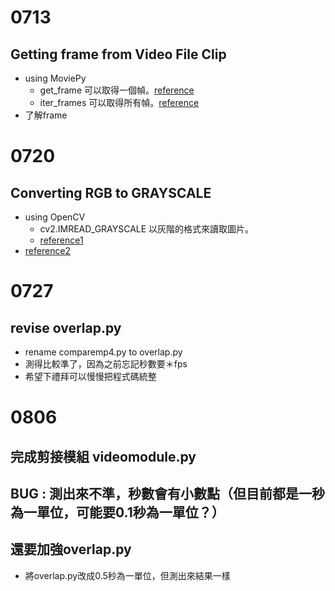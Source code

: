 # 0713

## Getting frame from Video File Clip
- using MoviePy 
    - get_frame 可以取得一個幀。[reference](https://www.geeksforgeeks.org/moviepy-getting-frame-from-video-file-clip/?ref=rp)
    - iter_frames 可以取得所有幀。[reference](https://www.geeksforgeeks.org/moviepy-iterating-frames-of-video-file-clip/)
- 了解frame


# 0720

## Converting RGB to GRAYSCALE
- using OpenCV
    - cv2.IMREAD_GRAYSCALE 以灰階的格式來讀取圖片。
    - [reference1](https://blog.gtwang.org/programming/opencv-basic-image-read-and-write-tutorial/)
- [reference2](https://www.geeksforgeeks.org/converting-color-video-to-grayscale-using-opencv-in-python/)

# 0727

## revise overlap.py
- rename comparemp4.py to overlap.py
- 測得比較準了，因為之前忘記秒數要＊fps
- 希望下禮拜可以慢慢把程式碼統整

# 0806

## 完成剪接模組 videomodule.py
## BUG : 測出來不準，秒數會有小數點（但目前都是一秒為一單位，可能要0.1秒為一單位？）
## 還要加強overlap.py 
- 將overlap.py改成0.5秒為一單位，但測出來結果一樣